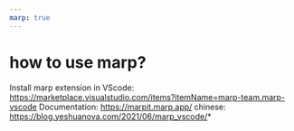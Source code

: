 ```yaml
---
marp: true
---
```


# how to use marp?
Install marp extension in VScode: 
https://marketplace.visualstudio.com/items?itemName=marp-team.marp-vscode
Documentation: https://marpit.marp.app/
chinese: https://blog.yeshuanova.com/2021/06/marp_vscode/*


